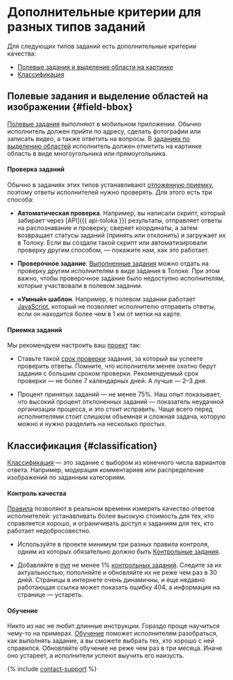# Дополнительные критерии для разных типов заданий

Для следующих типов заданий есть дополнительные критерии качества:
- [Полевые задания и выделение области на картинке](#field-bbox)
- [Классификация](#classification)

## Полевые задания и выделение областей на изображении {#field-bbox}

[Полевые задания](walk.md) выполняют в мобильном приложении. Обычно исполнитель должен прийти по адресу, сделать фотографии или записать видео, а также ответить на вопросы. В [заданиях по выделению областей](selection.md) исполнитель должен отметить на картинке область в виде многоугольника или прямоугольника.

#### Проверка заданий

Обычно в заданиях этих типов устанавливают [отложенную приемку](accept.md), поэтому ответы исполнителей нужно проверять. Для этого есть три способа:

- **Автоматическая проверка**. Например, вы написали скрипт, который забирает через [API]({{ api-toloka }}) результаты, отправляет ответы на распознавание и проверку, сверяет координаты, а затем возвращает статусы заданий (принять или отклонить) и загружает их в Толоку. Если вы создали такой скрипт или автоматизировали проверку другим способом, — покажите нам, как это работает.

- **Проверочное задание**. [Выполненные задания](../../glossary.md#submitted-answers-ru) можно отдать на проверку другим исполнителям в виде задания в Толоке. При этом важно, чтобы проверочное задание было недоступно исполнителям, которые участвовали в полевом задании.

- **«Умный» шаблон**. Например, в полевом задании работает [JavaScript](spec-advanced.md), который не позволяет исполнителю отправить ответы, если он находится более чем в 1 км от метки на карте.


#### Приемка заданий

Мы рекомендуем настроить ваш [проект](../../glossary.md#project-ru) так:

- Ставьте такой [срок проверки](../../glossary.md#review-time-ru) задания, за который вы успеете проверить ответы. Помните, что исполнители менее охотно берут задания с большим сроком проверки. Рекомендуемый срок проверки — не более 7 календарных дней. А лучше — 2–3 дня.

- Процент принятых заданий — не менее 75%. Наш опыт показывает, что высокий процент отклоненных заданий — показатель неудачной организации процесса, и это стоит исправить. Чаще всего перед исполнителями стоит слишком объемная и сложная задача, которую можно и нужно разделить на несколько простых.

## Классификация {#classification}

[Классификация](categorization.md) — это задание с выбором из конечного числа вариантов ответа. Например, модерация комментариев или распределение изображений по заданным категориям.

#### Контроль качества

[Правила](control.md) позволяют в реальном времени измерять качество ответов исполнителей: устанавливать более высокую стоимость для тех, кто справляется хорошо, и ограничивать доступ к заданиям для тех, кто работает недобросовестно.

- Используйте в проекте минимум три разных правила контроля, одним из которых обязательно должно быть [Контрольные задания](goldenset.md).

- Добавляйте в [пул](../../glossary.md#pool-ru) не менее 1% [контрольных заданий](pool.md). Следите за их актуальностью, пополняйте и обновляйте их не реже чем раз в 30 дней. Страницы в интернете очень динамичны, и еще недавно работающая ссылка может показать ошибку 404, а информация на странице — устареть.


#### Обучение
Никто из нас не любит длинные инструкции. Гораздо проще научиться чему-то на примерах. [Обучение](train.md) поможет исполнителям разобраться, как выполнять задание, а вы сможете выбрать тех, кто хорошо с ней справился. Обновляйте обучение не реже чем раз в три месяца. Иначе оно устареет, а исполнители успеют выучить его наизусть.

{% include [contact-support](../_includes/contact-support-help.md) %}